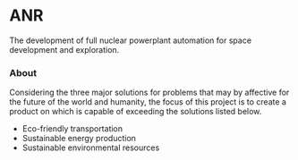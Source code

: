 # ANR
The development of full nuclear powerplant automation for space development and exploration.

### About
Considering the three major solutions for problems that may by affective for the future of the world and humanity, the focus of this project is to create a product on which is capable of exceeding the solutions listed below.
* Eco-friendly transportation
* Sustainable energy production
* Sustainable environmental resources
